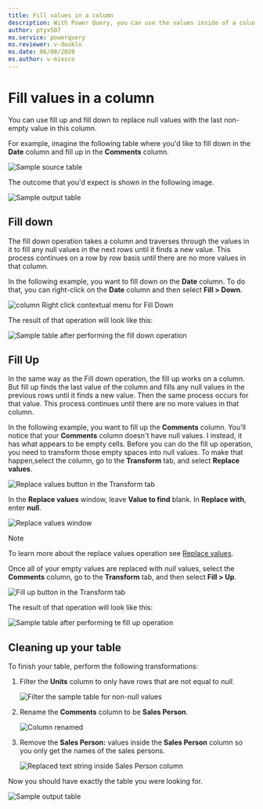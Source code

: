 ```yaml
---
title: Fill values in a column
description: With Power Query, you can use the values inside of a column to Fill down or fill up any empty spaces inside of the column. This aricle demonstrates how to perform these transformations in Power Query.
author: ptyx507
ms.service: powerquery
ms.reviewer: v-douklo
ms.date: 06/08/2020
ms.author: v-miesco
---
```


# Fill values in a column

You can use fill up and fill down to replace null values with the last non-empty value in this column. 

For example, imagine the following table where you'd like to fill down in the **Date** column and fill up in the **Comments** column.

![Sample source table](images/me-fill-down-up-final-source.png)

The outcome that you'd expect is shown in the following image.

![Sample output table](images/me-fill-down-up-final-table.png)

## Fill down

The fill down operation takes a column and traverses through the values in it to fill any null values in the next rows until it finds a new value. This process continues on a row by row basis until there are no more values in that column.

In the following example, you want to fill down on the **Date** column. To do that, you can right-click on the **Date** column and then select **Fill > Down**.

![column Right click contextual menu for Fill Down](images/me-fill-down-up-right-click.png)

The result of that operation will look like this:

![Sample table after performing the fill down operation](images/me-fill-down-up-date-filled-down.png)

## Fill Up

In the same way as the Fill down operation, the fill up works on a column. But fill up finds the last value of the column and fills any null values in the previous rows until it finds a new value. Then the same process occurs for that value. This process continues until there are no more values in that column.

In the following example, you want to fill up the **Comments** column. You'll notice that your **Comments** column doesn't have null values. I instead, it has what appears to be empty cells. Before you can do the fill up operation, you need to transform those empty spaces into null values. To make that happen,select the column, go to the **Transform** tab, and select **Replace values**. 

![Replace values button in the Transform tab](images/me-fill-down-up-replace-values.png)

In the **Replace values** window, leave **Value to find** blank. In **Replace with**, enter **null**.

![Replace values window](images/me-fill-down-up-replace-values-window.png)

>[!NOTE] 
>To learn more about the replace values operation see [Replace values](replace-values.md).

Once all of your empty values are replaced with *null* values, select the **Comments** column, go to the **Transform** tab, and then select **Fill > Up**.

![Fill up button in the Transform tab](images/me-fill-down-up-fill-up-icon.png)

The result of that operation will look like this:

![Sample table after performing te fill up operation](images/me-fill-down-up-fill-up-final.png)


## Cleaning up your table

To finish your table, perform the following transformations:

1. Filter the **Units** column to only have rows that are not equal to *null*.

   ![Filter the sample table for non-null values](images/me-fill-down-up-filter-null-values.png)

2. Rename the **Comments** column to be **Sales Person**.

   ![Column renamed](images/me-fill-down-up-rename-column.png)

3. Remove the **Sales Person:** values inside the **Sales Person** column so you only get the names of the sales persons.

   ![Replaced text string inside Sales Person column](images/me-fill-down-up-replace-sales-person.png)

Now you should have exactly the table you were looking for.

![Sample output table](images/me-fill-down-up-final-table.png)
